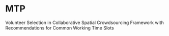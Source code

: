 # MTP
Volunteer Selection in Collaborative Spatial Crowdsourcing Framework with Recommendations for Common Working Time Slots
